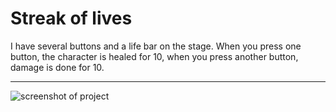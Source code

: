 # Streak of lives
I have several buttons and a life bar on the stage.
When you press one button, the character is healed for 10, when you press another button, damage is done for 10.
***
![screenshot of project](https://i.ibb.co/9qtgpzz/Smoothly-changeable-indicator-of-the-health.png)
